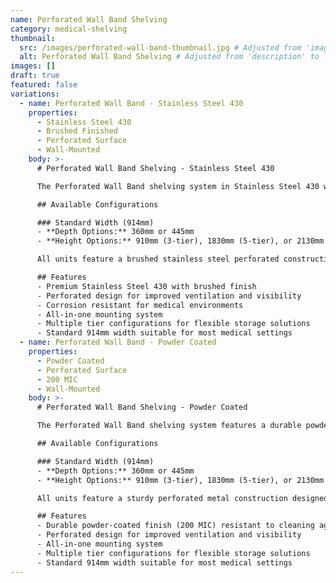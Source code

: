 ```yaml
---
name: Perforated Wall Band Shelving
category: medical-shelving
thumbnail:
  src: /images/perforated-wall-band-thumbnail.jpg # Adjusted from 'image' to 'src'
  alt: Perforated Wall Band Shelving # Adjusted from 'description' to 'alt'
images: []
draft: true
featured: false
variations:
  - name: Perforated Wall Band - Stainless Steel 430
    properties:
      - Stainless Steel 430
      - Brushed Finished
      - Perforated Surface
      - Wall-Mounted
    body: >-
      # Perforated Wall Band Shelving - Stainless Steel 430

      The Perforated Wall Band shelving system in Stainless Steel 430 with a premium brushed finish offers superior corrosion resistance with the benefits of a perforated design for improved air circulation and visibility of stored items.

      ## Available Configurations

      ### Standard Width (914mm)
      - **Depth Options:** 360mm or 445mm
      - **Height Options:** 910mm (3-tier), 1830mm (5-tier), or 2130mm (7-tier)

      All units feature a brushed stainless steel perforated construction that meets strict medical environment requirements, with excellent resistance to cleaning agents and disinfectants. The perforated design also reduces weight while maintaining structural integrity.

      ## Features
      - Premium Stainless Steel 430 with brushed finish
      - Perforated design for improved ventilation and visibility
      - Corrosion resistant for medical environments
      - All-in-one mounting system
      - Multiple tier configurations for flexible storage solutions
      - Standard 914mm width suitable for most medical settings
  - name: Perforated Wall Band - Powder Coated
    properties:
      - Powder Coated
      - Perforated Surface
      - 200 MIC
      - Wall-Mounted
    body: >-
      # Perforated Wall Band Shelving - Powder Coated

      The Perforated Wall Band shelving system features a durable powder-coated finish with 200 MIC thickness for enhanced durability. The perforated design allows air circulation and light penetration while preventing dust accumulation.

      ## Available Configurations

      ### Standard Width (914mm)
      - **Depth Options:** 360mm or 445mm
      - **Height Options:** 910mm (3-tier), 1830mm (5-tier), or 2130mm (7-tier)

      All units feature a sturdy perforated metal construction designed specifically for medical environments where ventilation and visibility are important. The perforated design also reduces weight while maintaining strength.

      ## Features
      - Durable powder-coated finish (200 MIC) resistant to cleaning agents
      - Perforated design for improved ventilation and visibility
      - All-in-one mounting system
      - Multiple tier configurations for flexible storage solutions
      - Standard 914mm width suitable for most medical settings
---
```

